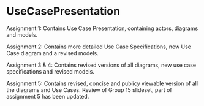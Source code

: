# UseCasePresentation

Assignment 1: Contains Use Case Presentation, containing actors, diagrams and models.

Assignment 2: Contains more detailed Use Case Specifications, new Use Case diagram and a revised models.

Assignment 3 & 4: Contains revised versions of all diagrams, new use case specifications and revised models.

Assignment 5: Contains revised, concise and publicy viewable version of all the diagrams and Use Cases.
Review of Group 15 slideset, part of assignment 5 has been updated.
